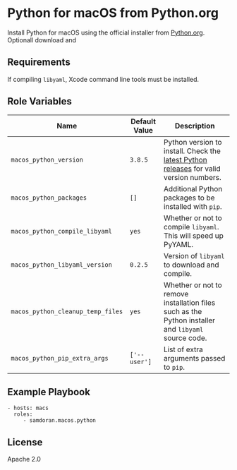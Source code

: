 Python for macOS from Python.org
================================

Install Python for macOS using the official installer from [Python.org](https://www.python.org/downloads/release/latest). Optionall download and

Requirements
------------

If compiling `libyaml`, Xcode command line tools must be installed.

Role Variables
--------------
| Name              | Default Value       | Description          |
|-------------------|---------------------|----------------------|
| `macos_python_version` | `3.8.5` | Python version to install. Check the [latest Python releases](https://www.python.org/downloads/release/latest) for valid version numbers. |
| `macos_python_packages` | `[]` | Additional Python packages to be installed with `pip`. |
| `macos_python_compile_libyaml` | `yes` | Whether or not to compile `libyaml`. This will speed up PyYAML. |
| `macos_python_libyaml_version` | `0.2.5` | Version of `libyaml` to download and compile. |
| `macos_python_cleanup_temp_files` | `yes` | Whether or not to remove installation files such as the Python installer and `libyaml` source code. |
| `macos_python_pip_extra_args` | `['--user']` | List of extra arguments passed to `pip`. |

Example Playbook
----------------

    - hosts: macs
      roles:
         - samdoran.macos.python


License
-------

Apache 2.0
